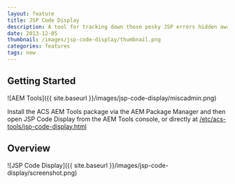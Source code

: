 ```yaml
---
layout: feature
title: JSP Code Display
description: A tool for tracking down those pesky JSP errors hidden away in compiled servlets.
date: 2013-12-05
thumbnail: /images/jsp-code-display/thumbnail.png
categories: features
tags: new
---
```


## Getting Started

![AEM Tools]({{ site.baseurl }}/images/jsp-code-display/miscadmin.png)

Install the ACS AEM Tools package via the AEM Package Manager and then open JSP Code Display from the AEM Tools console, or directly at [/etc/acs-tools/jsp-code-display.html](http://localhost:4502/etc/acs-tools/jsp-code-display.html)

## Overview

![JSP Code Display]({{ site.baseurl }}/images/jsp-code-display/screenshot.png)
